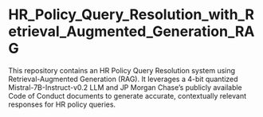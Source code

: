 # HR_Policy_Query_Resolution_with_Retrieval_Augmented_Generation_RAG
This repository contains an HR Policy Query Resolution system using Retrieval-Augmented Generation (RAG). It leverages a 4-bit quantized Mistral-7B-Instruct-v0.2 LLM and JP Morgan Chase’s publicly available Code of Conduct documents to generate accurate, contextually relevant responses for HR policy queries.

